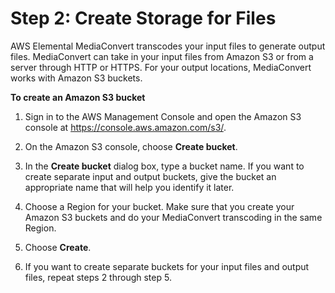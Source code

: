 # Step 2: Create Storage for Files<a name="set-up-file-locations"></a>

AWS Elemental MediaConvert transcodes your input files to generate output files\. MediaConvert can take in your input files from Amazon S3 or from a server through HTTP or HTTPS\. For your output locations, MediaConvert works with Amazon S3 buckets\.<a name="create-s3-buckets-procedure"></a>

**To create an Amazon S3 bucket**

1. Sign in to the AWS Management Console and open the Amazon S3 console at [https://console\.aws\.amazon\.com/s3/](https://console.aws.amazon.com/s3/)\.

1. On the Amazon S3 console, choose **Create bucket**\.

1. In the **Create bucket** dialog box, type a bucket name\. If you want to create separate input and output buckets, give the bucket an appropriate name that will help you identify it later\.

1. Choose a Region for your bucket\. Make sure that you create your Amazon S3 buckets and do your MediaConvert transcoding in the same Region\.

1. Choose **Create**\.

1. If you want to create separate buckets for your input files and output files, repeat steps 2 through step 5\. 